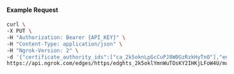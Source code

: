 <!-- Code generated for API Clients. DO NOT EDIT. -->

#### Example Request

```bash
curl \
-X PUT \
-H "Authorization: Bearer {API_KEY}" \
-H "Content-Type: application/json" \
-H "Ngrok-Version: 2" \
-d '{"certificate_authority_ids":["ca_2k5oknLpGcCuPJ8W0GzRzkHyTn0"],"enabled":true}' \
https://api.ngrok.com/edges/https/edghts_2k5oklYmnWuTOsKY2IHKjLFoW4U/mutual_tls
```
